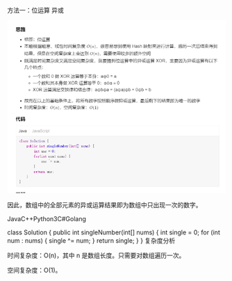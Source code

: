 方法一：位运算  异或

![img.png](img.png)


因此，数组中的全部元素的异或运算结果即为数组中只出现一次的数字。

JavaC++Python3C#Golang

class Solution {
public int singleNumber(int[] nums) {
int single = 0;
for (int num : nums) {
single ^= num;
}
return single;
}
}
复杂度分析

时间复杂度：O(n)，其中 n 是数组长度。只需要对数组遍历一次。

空间复杂度：O(1)。